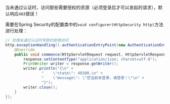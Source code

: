   
当未通过认证时，访问那些需要授权的资源（必须登录后才可以发起的请求），默认响应`403`错误！  
  
需要在Spring Security的配置类中的`void configurer(HttpSecurity http)`方法进行处理：  
```java  
// 处理未通过认证时导致的拒绝访问  
http.exceptionHandling().authenticationEntryPoint(new AuthenticationEntryPoint() {  
    @Override  
    public void commence(HttpServletRequest request, HttpServletResponse response, AuthenticationException e) throws IOException, ServletException {  
        response.setContentType("application/json; charset=utf-8");  
        PrintWriter writer = response.getWriter();  
        writer.println("{\n" +  
                "    \"state\": 40100,\n" +  
                "    \"message\": \"您当前未登录，请登录！\"\n" +  
                "}");  
        writer.close();  
    }  
});
```